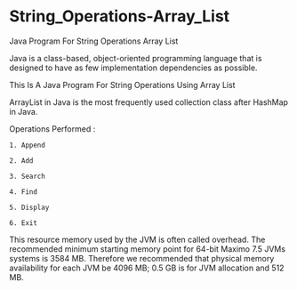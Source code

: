 # String_Operations-Array_List
Java Program For String Operations Array List

Java is a class-based, object-oriented programming language that is designed to have as few implementation dependencies as possible.

This Is A Java Program For String Operations Using Array List

ArrayList in Java is the most frequently used collection class after HashMap in Java.

Operations Performed :

    1. Append

    2. Add

    3. Search
    
    4. Find
    
    5. Display
    
    6. Exit

This resource memory used by the JVM is often called overhead. The recommended minimum starting memory point for 64-bit Maximo 7.5 JVMs systems is 3584 MB. Therefore we recommended that physical memory availability for each JVM be 4096 MB; 0.5 GB is for JVM allocation and 512 MB.
